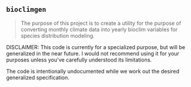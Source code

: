 ## `bioclimgen`
>The purpose of this project is to create a utility for the purpose of converting monthly climate data into yearly bioclim variables for species distribution modeling. 

DISCLAIMER: This code is currently for a specialized purpose, but will be generalized in the near future. I would not recommend using it for your purposes unless you've carefully understood its limitations. 

The code is intentionally undocumented while we work out the desired generalized specification. 